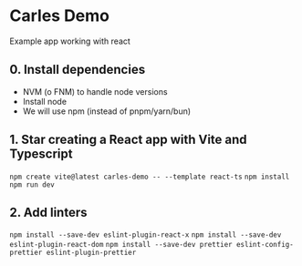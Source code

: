 # Carles Demo

Example app working with react

## 0. Install dependencies

- NVM (o FNM) to handle node versions
- Install node
- We will use npm (instead of pnpm/yarn/bun)

## 1. Star creating a React app with Vite and Typescript

`npm create vite@latest carles-demo -- --template react-ts`
`npm install`
`npm run dev`

## 2. Add linters

`npm install --save-dev eslint-plugin-react-x`
`npm install --save-dev eslint-plugin-react-dom`
`npm install --save-dev prettier eslint-config-prettier eslint-plugin-prettier`
